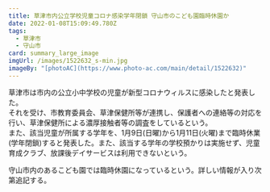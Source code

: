 ```yaml
---
title: 草津市内公立学校児童コロナ感染学年閉鎖 守山市のこども園臨時休園か
date: 2022-01-08T15:09:49.780Z
tags:
  - 草津市
  - 守山市
card: summary_large_image
imgUrl: /images/1522632_s-min.jpg
imageBy: "[photoAC](https://www.photo-ac.com/main/detail/1522632)"
---
```

草津市は市内の公立小中学校の児童が新型コロナウィルスに感染したと発表した。  
それを受け、市教育委員会、草津保健所等が連携し、保護者への連絡等の対応を行い、草津保健所による濃厚接触者等の調査をしているという。  
また、該当児童が所属する学年を、1月9日(日曜)から1月11日(火曜)まで臨時休業(学年閉鎖)すると発表した。また、該当する学年の学校預かりは実施せず、児童育成クラブ、放課後デイサービスは利用できないという。

守山市内のあるこども園では臨時休園になっているという。詳しい情報が入り次第追記する。